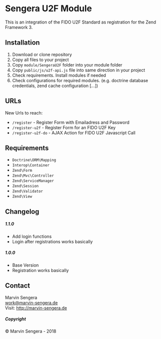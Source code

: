 # Sengera U2F Module
This is an integration of the FIDO U2F Standard as registration for the Zend Framework 3. 

## Installation
1. Download or clone repository
2. Copy all files to your project
3. Copy `module/SengeraU2F` folder into your module folder
4. Copy `public/js/u2f-api.js` file into same direction in your project
5. Check requirements. Install modules if needed
6. Check configurations for required modules. (e.g. doctrine database credentials, zend cache configuration [...])

## URLs
New Urls to reach:
- `/register` - Register Form with Emailadress and Password
- `/register-u2f` - Register Form for an FIDO U2F Key
- `/register-u2f-do` - AJAX Action for FIDO U2F Javascript Call

## Requirements
- `Doctrine\ORM\Mapping`
- `Interop\Container`
- `Zend\Form`
- `Zend\Mvc\Controller`
- `Zend\ServiceManager`
- `Zend\Session`
- `Zend\Validator`
- `Zend\View`

## Changelog
##### 1.1.0
- Add login functions
- Login after registrations works basically

##### 1.0.0
- Base Version
- Registration works basically

## Contact
Marvin Sengera  
work@marvin-sengera.de  
Visit: http://marvin-sengera.de

##### Copyright
&copy;  Marvin Sengera - 2018